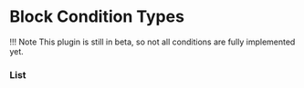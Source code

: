 # Block Condition Types

!!! Note
	This plugin is still in beta, so not all conditions are fully implemented yet.

### List
<!---
* [Evaluate Condition](block_condition_types/evaluate_condition.md)
* [Has Item In Recipe](block_condition_types/has_item_in_recipe.md)
-->